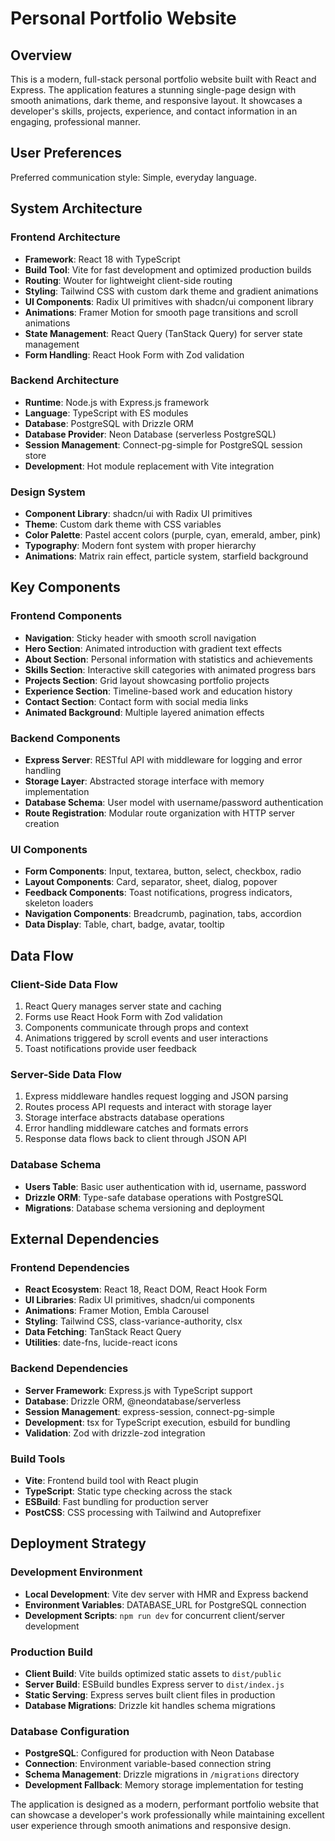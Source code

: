 # Personal Portfolio Website

## Overview

This is a modern, full-stack personal portfolio website built with React and Express. The application features a stunning single-page design with smooth animations, dark theme, and responsive layout. It showcases a developer's skills, projects, experience, and contact information in an engaging, professional manner.

## User Preferences

Preferred communication style: Simple, everyday language.

## System Architecture

### Frontend Architecture
- **Framework**: React 18 with TypeScript
- **Build Tool**: Vite for fast development and optimized production builds
- **Routing**: Wouter for lightweight client-side routing
- **Styling**: Tailwind CSS with custom dark theme and gradient animations
- **UI Components**: Radix UI primitives with shadcn/ui component library
- **Animations**: Framer Motion for smooth page transitions and scroll animations
- **State Management**: React Query (TanStack Query) for server state management
- **Form Handling**: React Hook Form with Zod validation

### Backend Architecture
- **Runtime**: Node.js with Express.js framework
- **Language**: TypeScript with ES modules
- **Database**: PostgreSQL with Drizzle ORM
- **Database Provider**: Neon Database (serverless PostgreSQL)
- **Session Management**: Connect-pg-simple for PostgreSQL session store
- **Development**: Hot module replacement with Vite integration

### Design System
- **Component Library**: shadcn/ui with Radix UI primitives
- **Theme**: Custom dark theme with CSS variables
- **Color Palette**: Pastel accent colors (purple, cyan, emerald, amber, pink)
- **Typography**: Modern font system with proper hierarchy
- **Animations**: Matrix rain effect, particle system, starfield background

## Key Components

### Frontend Components
- **Navigation**: Sticky header with smooth scroll navigation
- **Hero Section**: Animated introduction with gradient text effects
- **About Section**: Personal information with statistics and achievements
- **Skills Section**: Interactive skill categories with animated progress bars
- **Projects Section**: Grid layout showcasing portfolio projects
- **Experience Section**: Timeline-based work and education history
- **Contact Section**: Contact form with social media links
- **Animated Background**: Multiple layered animation effects

### Backend Components
- **Express Server**: RESTful API with middleware for logging and error handling
- **Storage Layer**: Abstracted storage interface with memory implementation
- **Database Schema**: User model with username/password authentication
- **Route Registration**: Modular route organization with HTTP server creation

### UI Components
- **Form Components**: Input, textarea, button, select, checkbox, radio
- **Layout Components**: Card, separator, sheet, dialog, popover
- **Feedback Components**: Toast notifications, progress indicators, skeleton loaders
- **Navigation Components**: Breadcrumb, pagination, tabs, accordion
- **Data Display**: Table, chart, badge, avatar, tooltip

## Data Flow

### Client-Side Data Flow
1. React Query manages server state and caching
2. Forms use React Hook Form with Zod validation
3. Components communicate through props and context
4. Animations triggered by scroll events and user interactions
5. Toast notifications provide user feedback

### Server-Side Data Flow
1. Express middleware handles request logging and JSON parsing
2. Routes process API requests and interact with storage layer
3. Storage interface abstracts database operations
4. Error handling middleware catches and formats errors
5. Response data flows back to client through JSON API

### Database Schema
- **Users Table**: Basic user authentication with id, username, password
- **Drizzle ORM**: Type-safe database operations with PostgreSQL
- **Migrations**: Database schema versioning and deployment

## External Dependencies

### Frontend Dependencies
- **React Ecosystem**: React 18, React DOM, React Hook Form
- **UI Libraries**: Radix UI primitives, shadcn/ui components
- **Animations**: Framer Motion, Embla Carousel
- **Styling**: Tailwind CSS, class-variance-authority, clsx
- **Data Fetching**: TanStack React Query
- **Utilities**: date-fns, lucide-react icons

### Backend Dependencies
- **Server Framework**: Express.js with TypeScript support
- **Database**: Drizzle ORM, @neondatabase/serverless
- **Session Management**: express-session, connect-pg-simple
- **Development**: tsx for TypeScript execution, esbuild for bundling
- **Validation**: Zod with drizzle-zod integration

### Build Tools
- **Vite**: Frontend build tool with React plugin
- **TypeScript**: Static type checking across the stack
- **ESBuild**: Fast bundling for production server
- **PostCSS**: CSS processing with Tailwind and Autoprefixer

## Deployment Strategy

### Development Environment
- **Local Development**: Vite dev server with HMR and Express backend
- **Environment Variables**: DATABASE_URL for PostgreSQL connection
- **Development Scripts**: `npm run dev` for concurrent client/server development

### Production Build
- **Client Build**: Vite builds optimized static assets to `dist/public`
- **Server Build**: ESBuild bundles Express server to `dist/index.js`
- **Static Serving**: Express serves built client files in production
- **Database Migrations**: Drizzle kit handles schema migrations

### Database Configuration
- **PostgreSQL**: Configured for production with Neon Database
- **Connection**: Environment variable-based connection string
- **Schema Management**: Drizzle migrations in `/migrations` directory
- **Development Fallback**: Memory storage implementation for testing

The application is designed as a modern, performant portfolio website that can showcase a developer's work professionally while maintaining excellent user experience through smooth animations and responsive design.